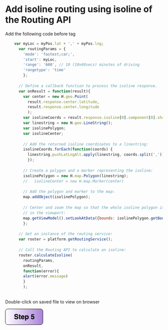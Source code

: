 
# Add isoline routing using isoline of the Routing API
Add the following code before </script> tag

```javascript
    var myLoc = myPos.lat + ',' + myPos.lng;
      var routingParams = {
        'mode': 'fastest;car;',
        'start': myLoc,
        'range': '600', // 10 (10x60secs) minutes of driving 
        'rangetype': 'time'
        };

      // Define a callback function to process the isoline response.
      var onResult = function(result){
        var center = new H.geo.Point(
          result.response.center.latitude,
          result.response.center.longitude
          );
        var isolineCoords = result.response.isoline[0].component[0].shape;
        var linestring = new H.geo.LineString();
        var isolinePolygon;
        var isolineCenter;

        // Add the returned isoline coordinates to a linestring:
        isolineCoords.forEach(function(coords) {
          linestring.pushLatLngAlt.apply(linestring, coords.split(','))
          });

        // Create a polygon and a marker representing the isoline:
        isolinePolygon = new H.map.Polygon(linestring);
        //   isolineCenter = new H.map.Marker(center)

        // Add the polygon and marker to the map:
        map.addObject(isolinePolygon);

        // Center and zoom the map so that the whole isoline polygon is
        // in the viewport:
        map.getViewModel().setLookAtData({bounds: isolinePolygon.getBoundingBox()});
        };

      // Get an instance of the routing service:
      var router = platform.getRoutingService();

      // Call the Routing API to calculate an isoline:
      router.calculateIsoline(
        routingParams,
        onResult,
        function(error){
        alert(error.message)
        }
        );
```
</br> Double-click on saved file to view on browser

[![Foo](https://github.com/heremaps/devrel-workshops/blob/master/javascript/intro-shruti/img/s5.png)](https://github.com/heremaps/devrel-workshops/blob/master/javascript/intro-shruti/Step5.md) 

